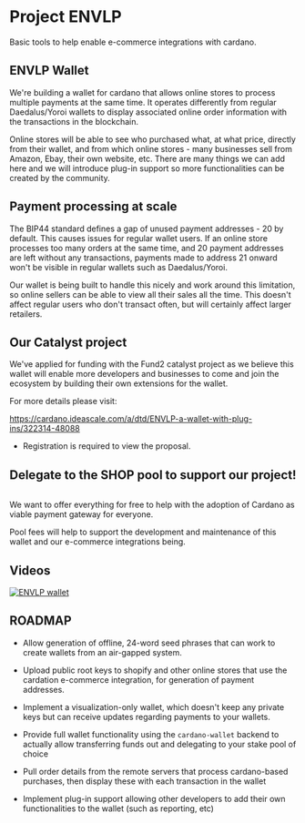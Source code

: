 # Project ENVLP

Basic tools to help enable e-commerce integrations with cardano.

## ENVLP Wallet

We're building a wallet for cardano that allows online stores to process multiple
payments at the same time. It operates differently from regular Daedalus/Yoroi 
wallets to display associated online order information with the transactions in the 
blockchain.

Online stores will be able to see who purchased what, at what price, directly
from their wallet, and from which online stores - many businesses sell from 
Amazon, Ebay, their own website, etc. There are many things we can add here
and we will introduce plug-in support so more functionalities can be created by the 
community.

## Payment processing at scale

The BIP44 standard defines a gap of unused payment addresses - 20 by default.
This causes issues for regular wallet users. If an online store processes too 
many orders at the same time, and 20 payment addresses are left without any 
transactions, payments made to address 21 onward won't be visible in regular 
wallets such as Daedalus/Yoroi.

Our wallet is being built to handle this nicely and work around this limitation,
so online sellers can be able to view all their sales all the time. This doesn't
affect regular users who don't transact often, but will certainly affect larger
retailers. 

## Our Catalyst project

We've applied for funding with the Fund2 catalyst project as we believe this wallet will enable more developers and businesses to come and join the ecosystem by building their own extensions for the wallet.

For more details please visit:

https://cardano.ideascale.com/a/dtd/ENVLP-a-wallet-with-plug-ins/322314-48088

* Registration is required to view the proposal.

## Delegate to the **SHOP** pool to support our project!

<a href="https://adapools.org/pool/76ce5348012e971dff93887b4870dd8aeb0a7ffc02a25ccdf337fc1c" target="_blank"><img src="https://static.adapools.org/summary/adapools.org!ext!static.php!v=epoch_summary&pool=76ce5348012e971dff93887b4870dd8aeb0a7ffc02a25ccdf33.png" alt=""></a>

We want to offer everything for free to help with the adoption of Cardano as 
viable payment gateway for everyone.
 
Pool fees will help to support the development and maintenance of this wallet and our e-commerce
integrations being.

## Videos
[![ENVLP wallet](https://img.youtube.com/vi/cUyfRMnhrAo/0.jpg)](https://www.youtube.com/watch?v=cUyfRMnhrAo)


## ROADMAP

 * Allow generation of offline, 24-word seed phrases that can work to create
  wallets from an air-gapped system.
  
 * Upload public root keys to shopify and other online stores that use the 
 cardation e-commerce integration, for generation of payment addresses.

 * Implement a visualization-only wallet, which doesn't keep any 
 private keys but can receive updates regarding payments to your wallets.
 
 * Provide full wallet functionality using the `cardano-wallet` backend to 
 actually allow transferring funds out and delegating to your stake pool of choice
 
 * Pull order details from the remote servers that process cardano-based 
 purchases, then display these with each transaction in the wallet
 
 * Implement plug-in support allowing other developers to add their own 
 functionalities to the wallet (such as reporting, etc)
  
